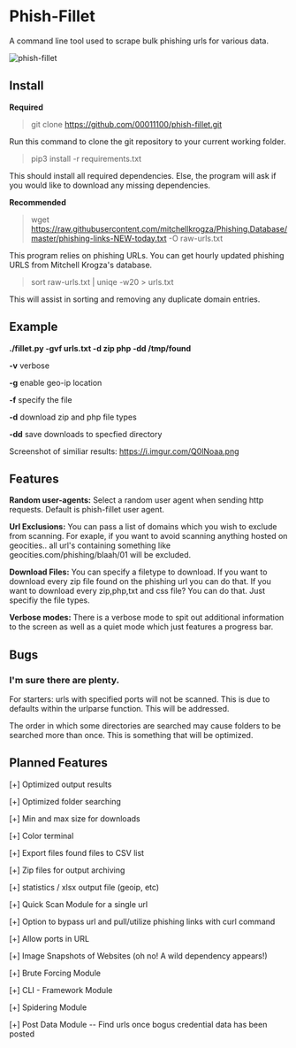 # Phish-Fillet
A command line tool used to scrape bulk phishing urls for various data.


![phish-fillet](https://i.imgur.com/AdgnlQw.png)

## Install

**Required**
> git clone https://github.com/00011100/phish-fillet.git

Run this command to clone the git repository to your current working folder.

>pip3 install -r requirements.txt

This should install all required dependencies. Else, the program will ask if you would like to download any missing dependencies.



**Recommended**
>wget https://raw.githubusercontent.com/mitchellkrogza/Phishing.Database/master/phishing-links-NEW-today.txt -O raw-urls.txt

This program relies on phishing URLs. You can get hourly updated phishing URLS from Mitchell Krogza's database.

>sort raw-urls.txt | uniqe -w20 > urls.txt

This will assist in sorting and removing any duplicate domain entries.  

## Example

**./fillet.py -gvf urls.txt -d zip php -dd /tmp/found**

**-v** verbose

**-g** enable geo-ip location

**-f** specify the file

**-d** download zip and php file types

**-dd** save downloads to specfied directory

Screenshot of similiar results: https://i.imgur.com/Q0lNoaa.png

## Features

**Random user-agents:** Select a random user agent when sending http requests. Default is phish-fillet user agent.

**Url Exclusions:**    You can pass a list of domains which you wish to exclude from scanning. For exaple, if you want to avoid
                   scanning anything hosted on geocities.. all url's containing something like geocities.com/phishing/blaah/01
                   will be excluded.
                   
**Download Files:**    You can specify a filetype to download. If you want to download every zip file found on the phishing url
                   you can do that. If you want to download every zip,php,txt and css file? You can do that. Just specifiy the 
                   file types.
                   
**Verbose modes:**     There is a verbose mode to spit out additional information to the screen as well as a quiet mode which just 
                   features a progress bar.
                   
## Bugs
### I'm sure there are plenty. 

For starters: urls with specified ports will not be scanned. This is due to defaults within the urlparse function. 
This will be addressed.

The order in which some directories are searched may cause folders to be searched more than once. 
This is something that will be optimized.


## Planned Features

[+] Optimized output results

[+] Optimized folder searching

[+] Min and max size for downloads

[+] Color terminal

[+] Export files found files to CSV list

[+] Zip files for output archiving

[+] statistics / xlsx output file (geoip, etc)

[+] Quick Scan Module for a single url

[+] Option to bypass url and pull/utilize phishing links with curl command

[+] Allow ports in URL

[+] Image Snapshots of Websites (oh no! A wild dependency appears!)

[+] Brute Forcing Module

[+] CLI - Framework Module

[+] Spidering Module

[+] Post Data Module
    -- Find urls once bogus credential data has been posted
